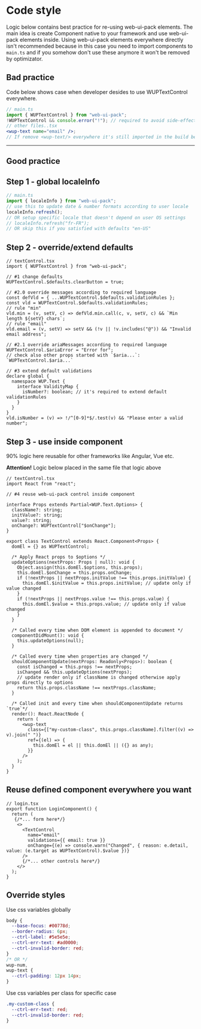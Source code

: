 # Code style

Logic below contains best practice for re-using web-ui-pack elements. The main idea is create Component native to your framework and use web-ui-pack elements inside. Using web-ui-pack elements everywhere directly isn't recommended because in this case you need to import components to `main.ts` and if you somehow don't use these anymore it won't be removed by optimizator.

## Bad practice

Code below shows case when developer desides to use WUPTextControl everywhere.

```jsx
// main.ts
import { WUPTextControl } from "web-ui-pack";
!WUPTextControl && console.error("!"); // required to avoid side-effects - optimization feature/issue
// other files..tsx
<wup-text name="email" />;
// If remove <wup-text/> everywhere it's still imported in the build because inlcuded in `main.ts`
```

---

## Good practice

## Step 1 - global localeInfo

```js
// main.ts
import { localeInfo } from "web-ui-pack";
// use this to update date & number formats according to user locale
localeInfo.refresh();
// OR setup specific locale that doesn't depend on user OS settings
// localeInfo.refresh("fr-FR");
// OR skip this if you satisfied with defaults "en-US"
```

## Step 2 - override/extend defaults

```tsx
// textControl.tsx
import { WUPTextControl } from "web-ui-pack";

// #1 change defaults
WUPTextControl.$defaults.clearButton = true;

// #2.0 override messages according to required language
const defVld = { ...WUPTextControl.$defaults.validationRules };
const vld = WUPTextControl.$defaults.validationRules;
// rule "min"
vld.min = (v, setV, c) => defVld.min.call(c, v, setV, c) && `Min length ${setV} chars`;
// rule "email"
vld.email = (v, setV) => setV && (!v || !v.includes("@")) && "Invalid email address";

// #2.1 override ariaMessages according to required language
WUPTextControl.$ariaError = "Error for";
// check also other props started with `$aria...`: `WUPTextControl.$aria...`

// #3 extend default validations
declare global {
  namespace WUP.Text {
    interface ValidityMap {
      isNumber?: boolean; // it's required to extend default validationRules
    }
  }
}
vld.isNumber = (v) => !/^[0-9]*$/.test(v) && "Please enter a valid number";
```

## Step 3 - use inside component

90% logic here reusable for other frameworks like Angular, Vue etc.

**Attention!** Logic below placed in the same file that logic above

```tsx
// textControl.tsx
import React from "react";

// #4 reuse web-ui-pack control inside component

interface Props extends Partial<WUP.Text.Options> {
  className?: string;
  initValue?: string;
  value?: string;
  onChange?: WUPTextControl["$onChange"];
}

export class TextControl extends React.Component<Props> {
  domEl = {} as WUPTextControl;

  /* Apply React props to $options */
  updateOptions(nextProps: Props | null): void {
    Object.assign(this.domEl.$options, this.props);
    this.domEl.$onChange = this.props.onChange;
    if (!nextProps || nextProps.initValue !== this.props.initValue) {
      this.domEl.$initValue = this.props.initValue; // update only if value changed
    }
    if (!nextProps || nextProps.value !== this.props.value) {
      this.domEl.$value = this.props.value; // update only if value changed
    }
  }

  /* Called every time when DOM element is appended to document */
  componentDidMount(): void {
    this.updateOptions(null);
  }

  /* Called every time when properties are changed */
  shouldComponentUpdate(nextProps: Readonly<Props>): boolean {
    const isChanged = this.props !== nextProps;
    isChanged && this.updateOptions(nextProps);
    // update render only if className is changed otherwise apply props directly to options
    return this.props.className !== nextProps.className;
  }

  /* Called init and every time when shouldComponentUpdate returns `true`*/
  render(): React.ReactNode {
    return (
      <wup-text
        class={["my-custom-class", this.props.className].filter((v) => v).join(" ")}
        ref={(el) => {
          this.domEl = el || this.domEl || ({} as any);
        }}
      />
    );
  }
}
```

## Reuse defined component everywhere you want

```tsx
// login.tsx
export function LoginComponent() {
  return (
   {/*... form here*/}
    <>
      <TextControl
        name="email"
        validations={{ email: true }}
        onChange={(e) => console.warn("Changed", { reason: e.detail, value: (e.target as WUPTextControl).$value })}
      />
      {/*... other controls here*/}
    </>
  );
}
```

## Override styles

Use css variables globally

```css
body {
  --base-focus: #00778d;
  --border-radius: 6px;
  --ctrl-label: #5e5e5e;
  --ctrl-err-text: #ad0000;
  --ctrl-invalid-border: red;
}
/* OR */
wup-num,
wup-text {
  --ctrl-padding: 12px 14px;
}
```

Use css variables per class for specific case

```css
.my-custom-class {
  --ctrl-err-text: red;
  --ctrl-invalid-border: red;
}
```
